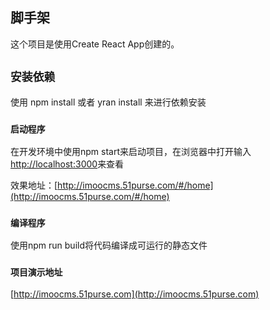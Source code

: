 ## 脚手架

这个项目是使用Create React App创建的。

## `安装依赖`

使用 npm install 或者 yran install 来进行依赖安装

### `启动程序`

在开发环境中使用npm start来启动项目，在浏览器中打开输入[http://localhost:3000](http://localhost:3000)来查看

效果地址：[http://imoocms.51purse.com/#/home](http://imoocms.51purse.com/#/home)

### `编译程序`

使用npm run build将代码编译成可运行的静态文件


### `项目演示地址`

[http://imoocms.51purse.com](http://imoocms.51purse.com)
